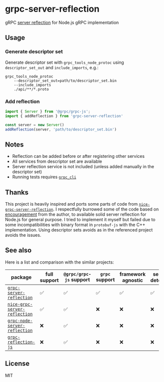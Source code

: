 # grpc-server-reflection

gRPC [server reflection](https://github.com/grpc/grpc/blob/master/doc/server-reflection.md) for Node.js gRPC implementation

## Usage
### Generate descriptor set
Generate descriptor set with `grpc_tools_node_protoc` using `descriptor_set_out` and `include_imports`, e.g.:
```
grpc_tools_node_protoc
    --descriptor_set_out=path/to/descriptor_set.bin
    --include_imports
    ./api/**/*.proto
```

### Add reflection
```ts
import { Server } from '@grpc/grpc-js';
import { addReflection } from 'grpc-server-reflection'

const server = new Server()
addReflection(server, 'path/to/descriptor_set.bin')
```

## Notes

- Reflection can be added before or after registering other services
- All services from descriptor set are available
- Server reflection service is not included (unless added manually in the descriptor set)
- Running tests requires [`grpc_cli`](https://github.com/grpc/grpc/blob/master/doc/command_line_tool.md)

## Thanks

This project is heavily inspired and ports some parts of code from [`nice-grpc-server-reflection`](https://www.npmjs.com/package/nice-grpc-server-reflection). I respectfully burrowed some of the code based on [encouragement](https://github.com/grpc/grpc-node/issues/79#issuecomment-873360048) from the author, to available solid server reflection for Node.js for general purpose. I tried to implement it myself but failed due to some incompatibilities with binary format in `protobuf-js` with the C++ implementation. Using descriptor sets avoids as in the referenced project avoids the issues.

## See also

Here is a list and comparison with the similar projects:

| package                                                                                    | full support | `@grpc/grpc-js` support | `grpc` support | framework agnostic | service detection |
| ------------------------------------------------------------------------------------------ | ------------ | ----------------------- | -------------- | ------------------ | ----------------- |
| [`grpc-server-reflection`](https://www.npmjs.com/package/grpc-server-reflection)           | ✅️           | ✅️                      | ✅️             | ✅️                 | ✅️                |
| [`nice-grpc-server-reflection`](https://www.npmjs.com/package/nice-grpc-server-reflection) | ✅️           | ✅️                      | ❌             | ❌                 | ❌                |
| [`grpc-node-server-reflection`](https://www.npmjs.com/package/grpc-node-server-reflection) | ❌           | ✅️                      | ❌             | ❌                 | ❌                |
| [`grpc-reflection-js`](https://www.npmjs.com/package/grpc-reflection-js)                   | ❌           | ✅️                      | ❌             | ❌                 | ❌                |


## License

MIT